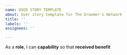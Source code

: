 ```yaml
---
name: USER STORY TEMPLATE
about: User story template for The Groomer's Network
title: ''
labels: ''
assignees: ''

---
```


As a **role**, I can **capability** so that **received benefit**
